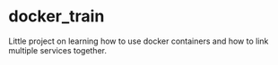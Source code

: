 # docker_train
Little project on learning how to use docker containers and how to link multiple services together.
